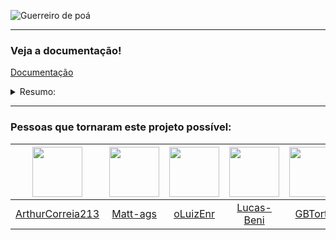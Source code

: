 ![Guerreiro de poá](https://github.com/user-attachments/assets/350f1544-0253-42fe-b3c8-1502823e0905)

<hr>

<h3> Veja a documentação! </h3>
  
[Documentação](https://www.notion.so/Jogo-do-guerreiro-de-po-1bbb5503b14780ff9275df0a28d72717?pvs=4) 

<details>
  <summary>Resumo: </summary>

  # Índice
1. [Visão Geral do Projeto](#visão-geral-do-projeto)  
2. [História do Jogo](#história-do-jogo)  
3. [Equipe e Papéis](#equipe-e-papéis)  
4. [Entregas do Projeto](#entregas-do-projeto)  
   - [Entrega 1 – Conceito Básico](#entrega-1--conceito-básico)  
   - [Entrega 2 – Protótipo Funcional](#entrega-2--protótipo-funcional)  
   - [Entrega 3 – Conteúdo Completo](#entrega-3--conteúdo-completo)  
   - [Entrega Final – Sistemas Completos](#entrega-final--sistemas-completos)  
5. [Tecnologias Utilizadas](#tecnologias-utilizadas)  
6. [Lições Aprendidas](#lições-aprendidas)

---

## Visão Geral do Projeto

**Nome do Jogo:** *Guerreiro de Poá*  
**Gênero:** RPG de Ação/Aventura  
**Plataforma:** PC  
**Público-alvo:** Crianças e jovens 
**Motor:** Pygame (Python)

### Características principais
- Combate dinâmico com múltiplas armas (arco e adagas)  
- Sistema de progressão com XP e níveis  
- Mundo 'aberto' com múltiplas ilhas 
- NPCs com diálogos e missões  
- Chefes com mecânicas únicas  

---

## História do Jogo

### Enredo principal
O guerreiro de Poá retorna à sua cidade natal após anos de treinamento e descobre que seu antigo mestre, Gabriel, foi corrompido pelo poder e agora domina a região. Cabe ao jogador enfrentar diversos desafios, derrotar minibosses e, por fim, confrontar Gabriel para libertar Poá.

### Progressão
- Chegada à ilha inicial  
- Aprendizado das mecânicas básicas  
- Confronto com os inimigos das missões 
- Batalha final contra o Professor Gabriel  

---

## Equipe e Papéis

| Nome                  | Papel | Principais Contribuições             |
|-----------------------|-------|--------------------------------------|
| Gabriel M. Silva      | PO    | Design de sistemas, criação de mapas, sistema de níveis |
| Rian Prates           | PO    | Sistema de inventário, interface, character design     |
| Arthur C. Nascimento  | SM    | Diálogos, mecânica de combate, gerenciamento de equipe, animações        |
| Lucas Beni            | SM    | Progressão do jogo, sistema de status|
| Leandro Y. Carvalho   | Dev   | Criação de assets e sprites          |
| Luiz E. Souza         | Dev   | Combate corpo a corpo, charater design                |
| Mateus A. Santos      | Dev   | Sistema de colisões, interface, criação de mapas       |

---

## Entregas do Projeto

### Entrega 1 – Conceito Básico

**Conquistas**
- Definição do estilo visual em pixel art  
- Protótipo de movimentação (WASD + corrida)  
- Sistema inicial de combate à distância  
- Design do protagonista e dos primeiros NPCs  
- Criação dos mapas iniciais (Ilha 1 e Ilha 2)  
- Tela de início e interface básica  

**Sistemas iniciais**
- Controle de vida do jogador  
- Ataque básico com arco  

---

### Entrega 2 – Protótipo Funcional

**Implementações**
- Sistema completo de inventário  
- Colisões funcionais em todo o mapa  
- Diálogos com NPCs  
- Animações de combate baseadas na posição do mouse  
- Menu de status inicial  
- Sistema de câmera aprimorado (*camera follow*)  

**Melhorias**
- Física de movimentação refinada  

---

### Entrega 3 – Conteúdo Completo

**Novos recursos**
- Sistema completo de XP e níveis  
- Combate corpo a corpo com adagas  
- Fase 1 totalmente funcional, incluindo:  
  - Inimigos
  - Sistema de baús e recompensas  
  - Missões com NPCs  
- Menu de status aprimorado  
- Design finalizado dos inimigos comuns  

**Progresso**
- 90% dos sistemas básicos concluídos  
- 70% do conteúdo planejado implementado  
- Balanceamento inicial das mecânicas  

---

### Entrega Final – Sistemas Completos

**Combate**
- Sistema de arco completamente polido  
- Combate com adagas finalizado  
- Animações de ataque concluídas  
- Feedback visual de dano integrado  

**Mapas**
- Todas as ilhas implementadas  
- Transições suaves entre áreas  
- Pontos de interesse destacados  
- Checkpoints estratégicos incluídos  

**Inimigos**
- Variedade completa de inimigos comuns  
- Minibosses com mecânicas únicas  
- Chefe final (Professor Gabriel) com:  
  - Ataques especiais  
  - Padrões de movimento desafiadores  

**Sistemas adicionais**
- Música e efeitos sonoros integrados  
- Telas de vitória e derrota  
- Sistema de *save/load*  
- Balanceamento final da dificuldade  

**Elementos finais**
- Cutscene de introdução  
- Tutorial integrado ao fluxo do jogo  
- Tela de créditos  

---

## Tecnologias Utilizadas

### Stack Técnica
- **Linguagem:** Python
- **Biblioteca:** Pygame  

### Outras Ferramentas
- **Piskel:** criação de sprites e animações  
- **Sprite Fusion:** construção de mapas e tilesets  
- **LPC Character Generator:** criação de personagens
- **Visual Studio Code:** Editor de código
- **Trello:** Metodologia Kanban para organizar tarefas.
- **Figma:** Protótipos visuais.
- **Canva:** Materiais gráficos.
- **GitHub:** Versionamento de código.

### Fluxo de Trabalho
- Desenvolvimento da historia
- Criação de funcionalidades principais
- Desenvolvimento de código
- Implementação de efeitos visuais
- Criação de mapas
- Desenvolvimento de efeitos sonoros
- Finalização e entrega do projeto
- Configurações de comandos

---

## Lições Aprendidas

### Melhores Práticas Adotadas
- Versionamento contínuo do projeto  
- Documentação progressiva dos sistemas  

### Recomendações para Projetos Futuros
- Reservar mais tempo para polimento final  
- Utilizar ferramentas de gerenciamento de projeto desde o começo

---

## Outras informações:

### O que foi reduzido?
<p> No início do projeto, a idéia seria ter mais níveis, uma das versões tinham 5 npcs no total, com uma mapa e chefe diferente para cada! Mas por conta do tempo, reduzimos para 4, o dos invasores, os do boss ligeiro e do professor, com 3 missões principais. </p>
<p> Além disso, planejamos um mapa mais imersivo, com colisões mais organicas, mas acabamos focando em outras partes do trabalho. </p>


</details>

<hr>

<h3>Pessoas que tornaram este projeto possível: </h3>

| <img src="https://github.com/ArthurCorreia213.png" width="80" height="80"> | <img src="https://github.com/Matt-ags.png" width="80" height="80"> | <img src="https://github.com/oLuizEnr.png" width="80" height="80"> | <img src="https://github.com/Lucas-Beni.png" width="80" height="80"> | <img src="https://github.com/GBTorto.png" width="80" height="80"> | <img src="https://github.com/R-Prates-16.png" width="80" height="80"> | <img src="https://github.com/Lyuuki09.png" width="80" height="80"> |
|:---:|:---:|:---:|:---:|:---:|:---:|:---:|
| [ArthurCorreia213](https://github.com/ArthurCorreia213) | [Matt-ags](https://github.com/Matt-ags) | [oLuizEnr](https://github.com/oLuizEnr) | [Lucas-Beni](https://github.com/Lucas-Beni) | [GBTorto](https://github.com/GBTorto) | [R-Prates-16](https://github.com/R-Prates-16) | [Lyuuki09](https://github.com/Lyuuki09) |


